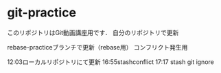 ﻿# git-practice
このリポジトリはGit動画講座用です．
自分のリポジトリで更新

rebase-practiceブランチで更新（rebase用）
コンフリクト発生用

12:03ローカルリポジトリにて更新
16:55stashconflict
17:17 stash git ignore